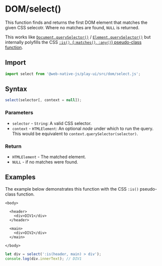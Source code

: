 # DOM/select\(\)

This function finds and returns the first DOM element that matches the given CSS selecotr. Where no matches are found, `NULL` is returned.

This works like [`Document.querySelector()`](https://developer.mozilla.org/en-US/docs/Web/API/Document/querySelector) / [`Element.querySelector()`](https://developer.mozilla.org/en-US/docs/Web/API/Element/querySelector) but internally polyfills the CSS [`:is()`, \(`:matches()`, `:any()`\) pseudo-class function](https://developer.mozilla.org/en-US/docs/Web/API/CSS/:is).

## Import

```javascript
import select from '@web-native-js/play-ui/src/dom/select.js';
```

## Syntax

```javascript
select(selector[, context = null]);
```

### Parameters

* `selector` - `String`: A valid CSS selector.
* `context` - `HTMLElement`: An optional _node_ under which to run the query. This would be equivalent to `context.querySelector(selector)`.

### Return

* `HTMLElement` - The matched element.
* `NULL` - if no matches were found.

## Examples

The example below demonstrates this function with the CSS `:is()` pseudo-class function.

```markup
<body>

  <header>
    <div>DIV1</div>
  </header>

  <main>
    <div>DIV2</div>
  </main>

</body>
```

```javascript
let div = select(':is(header, main) > div');
console.log(div.innerText); // DIV1
```

